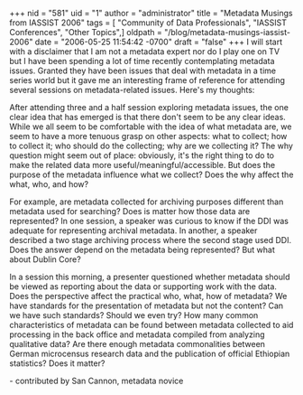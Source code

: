 +++
nid = "581"
uid = "1"
author = "administrator"
title = "Metadata Musings from IASSIST 2006"
tags = [ "Community of Data Professionals", "IASSIST Conferences", "Other Topics",]
oldpath = "/blog/metadata-musings-iassist-2006"
date = "2006-05-25 11:54:42 -0700"
draft = "false"
+++
I will start with a disclaimer that I am not a metadata expert nor do I
play one on TV but I have been spending a lot of time recently
contemplating metadata issues. Granted they have been issues that deal
with metadata in a time series world but it gave me an interesting frame
of reference for attending several sessions on metadata-related issues.
Here\'s my thoughts:

After attending three and a half session exploring metadata issues, the
one clear idea that has emerged is that there don\'t seem to be any
clear ideas. While we all seem to be comfortable with the idea of what
metadata are, we seem to have a more tenuous grasp on other aspects:
what to collect; how to collect it; who should do the collecting; why
are we collecting it? The why question might seem out of place:
obviously, it\'s the right thing to do to make the related data more
useful/meaningful/accessible. But does the purpose of the metadata
influence what we collect? Does the why affect the what, who, and how?

For example, are metadata collected for archiving purposes different
than metadata used for searching? Does is matter how those data are
represented? In one session, a speaker was curious to know if the DDI
was adequate for representing archival metadata. In another, a speaker
described a two stage archiving process where the second stage used DDI.
Does the answer depend on the metadata being represented? But what about
Dublin Core?

In a session this morning, a presenter questioned whether metadata
should be viewed as reporting about the data or supporting work with the
data. Does the perspective affect the practical who, what, how of
metadata? We have standards for the presentation of metadata but not the
content? Can we have such standards? Should we even try? How many common
characteristics of metadata can be found between metadata collected to
aid processing in the back office and metadata compiled from analyzing
qualitative data? Are there enough metadata commonalities between German
microcensus research data and the publication of official Ethiopian
statistics? Does it matter?

\- contributed by San Cannon, metadata novice
